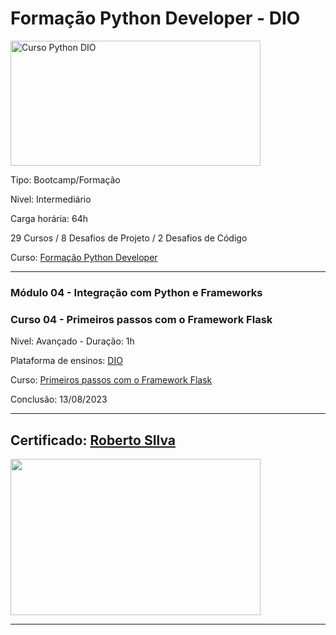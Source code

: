 # **Formação Python Developer - DIO**

<img src="https://hermes.dio.me/tracks/cover/ac0e208f-9ab9-471d-84ae-0107cfd2156a.png" alt="Curso Python DIO" width="400" height="200">

Tipo: Bootcamp/Formação

Nivel: Intermediário

Carga horária: 64h

29 Cursos / 8 Desafios de Projeto / 2 Desafios de Código

Curso: [Formação Python Developer](https://web.dio.me/track/formacao-python-developer)

---
### **Módulo 04 - Integração com Python e Frameworks**
### **Curso 04 - Primeiros passos com o Framework Flask**

Nivel: Avançado - Duração: 1h

Plataforma de ensinos: [DIO](www.dio.me)

Curso: [Primeiros passos com o Framework Flask](https://web.dio.me/course/frameworks-primeiros-passos-com-flask/learning/16e1cf19-4185-49cc-9332-a9cf12d9d07b?back=/track/formacao-python-developer&tab=undefined&moduleId=undefined)

Conclusão: 13/08/2023

---
## Certificado: [Roberto SIlva](https://www.dio.me/certificate/B4FA8B98/share)

<img src="https://hermes.digitalinnovation.one/certificates/cover/B4FA8B98.jpg" width="400" height="250">

---
